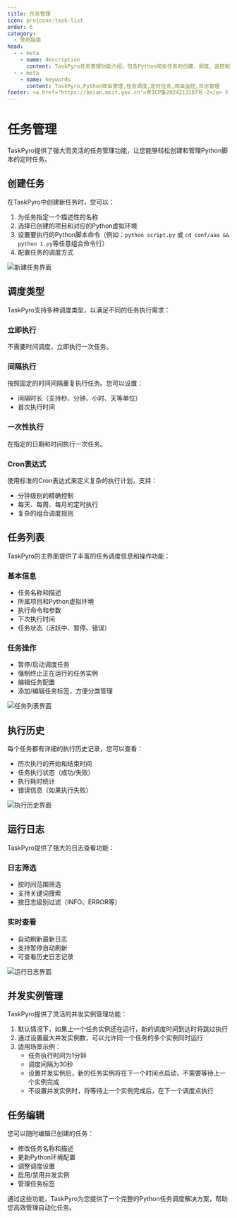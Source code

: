 ```yaml
---
title: 任务管理
icon: proicons:task-list
order: 6
category:
  - 使用指南
head:
  - - meta
    - name: description
      content: TaskPyro任务管理功能介绍，包含Python爬虫任务的创建、调度、监控和日志查看等核心功能的详细说明
  - - meta
    - name: keywords
      content: TaskPyro,Python爬虫管理,任务调度,定时任务,爬虫监控,日志管理
footer: <a href="https://beian.miit.gov.cn">粤ICP备2024213187号-2</a> © 2025-至今 TaskPyro
---
```


# 任务管理

TaskPyro提供了强大而灵活的任务管理功能，让您能够轻松创建和管理Python脚本的定时任务。

## 创建任务

在TaskPyro中创建新任务时，您可以：

1. 为任务指定一个描述性的名称
2. 选择已创建的项目和对应的Python虚拟环境
3. 设置要执行的Python脚本命令（例如：`python script.py` 或 `cd conf/aaa && python 1.py`等任意组合命令行）
4. 配置任务的调度方式

![新建任务界面](../images/new-task.png)

## 调度类型

TaskPyro支持多种调度类型，以满足不同的任务执行需求：

### 立即执行

不需要时间调度，立即执行一次任务。

### 间隔执行

按照固定的时间间隔重复执行任务。您可以设置：
- 间隔时长（支持秒、分钟、小时、天等单位）
- 首次执行时间

### 一次性执行

在指定的日期和时间执行一次任务。

### Cron表达式

使用标准的Cron表达式来定义复杂的执行计划，支持：
- 分钟级别的精确控制
- 每天、每周、每月的定时执行
- 复杂的组合调度规则

## 任务列表

TaskPyro的主界面提供了丰富的任务调度信息和操作功能：

### 基本信息
- 任务名称和描述
- 所属项目和Python虚拟环境
- 执行命令和参数
- 下次执行时间
- 任务状态（活跃中、暂停、错误）

### 任务操作
- 暂停/启动调度任务
- 强制终止正在运行的任务实例
- 编辑任务配置
- 添加/编辑任务标签，方便分类管理

![任务列表界面](../images/task-list.png)

## 执行历史

每个任务都有详细的执行历史记录，您可以查看：

- 历次执行的开始和结束时间
- 任务执行状态（成功/失败）
- 执行耗时统计
- 错误信息（如果执行失败）

![执行历史界面](../images/task-history.png)

## 运行日志

TaskPyro提供了强大的日志查看功能：

### 日志筛选
- 按时间范围筛选
- 支持关键词搜索
- 按日志级别过滤（INFO、ERROR等）

### 实时查看
- 自动刷新最新日志
- 支持暂停自动刷新
- 可查看历史日志记录

![运行日志界面](../images/task-log.png)

## 并发实例管理

TaskPyro提供了灵活的并发实例管理功能：

1. 默认情况下，如果上一个任务实例还在运行，新的调度时间到达时将跳过执行
2. 通过设置最大并发实例数，可以允许同一个任务的多个实例同时运行
3. 适用场景示例：
   - 任务执行时间为1分钟
   - 调度间隔为30秒
   - 设置并发实例后，新的任务实例将在下一个时间点启动，不需要等待上一个实例完成
   - 不设置并发实例时，将等待上一个实例完成后，在下一个调度点执行

## 任务编辑

您可以随时编辑已创建的任务：
- 修改任务名称和描述
- 更新Python环境配置
- 调整调度设置
- 启用/禁用并发实例
- 管理任务标签

通过这些功能，TaskPyro为您提供了一个完整的Python任务调度解决方案，帮助您高效管理自动化任务。

